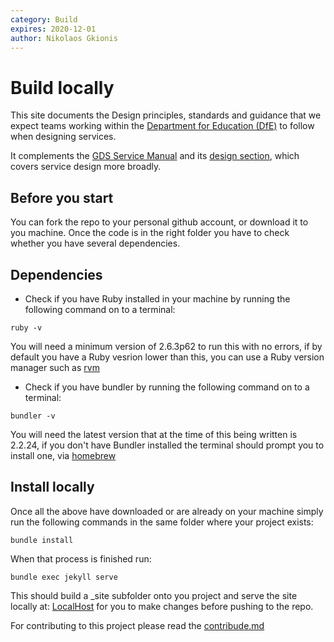 ```yaml
---
category: Build
expires: 2020-12-01
author: Nikolaos Gkionis
---
```


# Build locally
This site documents the Design principles, standards and guidance that we expect teams working
within the [Department for Education (DfE)](https://www.gov.uk/government/organisations/department-for-education)
to follow when designing services.

It complements the [GDS Service Manual](https://www.gov.uk/service-manual) and its
[design section](https://www.gov.uk/service-manual/design),
which covers service design more broadly.

## Before you start

You can fork the repo to your personal github account, or download it to you machine. Once the code is in the right folder you have to check whether you have several dependencies.

## Dependencies

- Check if you have Ruby installed in your machine by running the following command on to a terminal:

```
ruby -v
```

You will need a minimum version of 2.6.3p62 to run this with no errors, if by default you have a Ruby vesrion lower than this, you can use a Ruby version manager such as [rvm](http://rvm.io/)

- Check if you have bundler by running the following command on to a terminal:

```
bundler -v
```

You will need the latest version that at the time of this being written is 2.2.24, if you don't have Bundler installed the terminal should prompt you to install one, via [homebrew](https://brew.sh/) 

##  Install locally

Once all the above have downloaded or are already on your machine simply run the following commands in the same folder where your project exists:

```
bundle install
```

When that process is finished run:

```
bundle exec jekyll serve
```

This should build a _site subfolder onto you project and serve the site locally at: [LocalHost](http://127.0.0.1:4000/) for you to make changes before pushing to the repo.

For contributing to this project please read the [contribude.md](/contribute.md) 